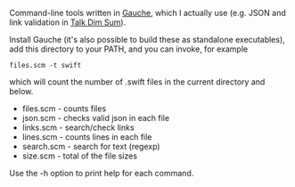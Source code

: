 Command-line tools written in [Gauche](https://practical-scheme.net/gauche/index.html),
which I actually use (e.g. JSON and link validation in [Talk Dim Sum](http://talkdimsum.com/)).

Install Gauche (it's also possible to build these as standalone executables),
add this directory to your PATH, and you can invoke, for example

```
files.scm -t swift
```

which will count the number of .swift files in the current directory and below.

- files.scm - counts files
- json.scm - checks valid json in each file
- links.scm - search/check links
- lines.scm - counts lines in each file
- search.scm - search for text (regexp)
- size.scm - total of the file sizes

Use the -h option to print help for each command.
